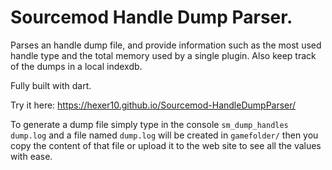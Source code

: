 # Sourcemod Handle Dump Parser.
Parses an handle dump file, and provide information such as the most used handle type and the total memory used by a single plugin.
Also keep track of the dumps in a local indexdb.

Fully built with dart.

Try it here: https://hexer10.github.io/Sourcemod-HandleDumpParser/

To generate a dump file simply type in the console `sm_dump_handles dump.log` and a file named `dump.log` will be created in `gamefolder/` then you copy the content of that file or upload it to the web site to see all the values with ease.
